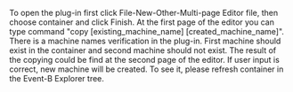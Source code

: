 To open the plug-in first click File-New-Other-Multi-page Editor file, then choose container and click Finish.
At the first page of the editor you can type command "copy [existing_machine_name] [created_machine_name]". There is a machine names verification in the plug-in. First machine should exist in the container and second machine should not exist.
The result of the copying could be find at the second page of the editor.
If user input is correct, new machine will be created. To see it, please refresh container in the Event-B Explorer tree.
